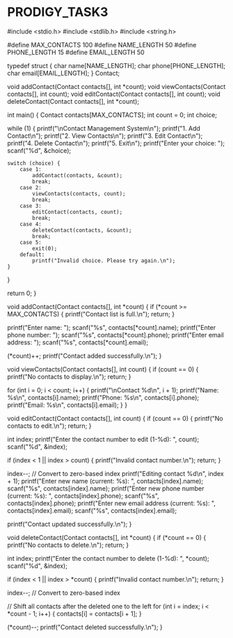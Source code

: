 # PRODIGY_TASK3

#include <stdio.h> #include <stdlib.h> #include <string.h>

#define MAX_CONTACTS 100 #define NAME_LENGTH 50 #define PHONE_LENGTH 15 #define EMAIL_LENGTH 50

typedef struct { char name[NAME_LENGTH]; char phone[PHONE_LENGTH]; char email[EMAIL_LENGTH]; } Contact;

void addContact(Contact contacts[], int *count); void viewContacts(Contact contacts[], int count); void editContact(Contact contacts[], int count); void deleteContact(Contact contacts[], int *count);

int main() { Contact contacts[MAX_CONTACTS]; int count = 0; int choice;

while (1) {
    printf("\nContact Management System\n");
    printf("1. Add Contact\n");
    printf("2. View Contacts\n");
    printf("3. Edit Contact\n");
    printf("4. Delete Contact\n");
    printf("5. Exit\n");
    printf("Enter your choice: ");
    scanf("%d", &choice);

    switch (choice) {
        case 1:
            addContact(contacts, &count);
            break;
        case 2:
            viewContacts(contacts, count);
            break;
        case 3:
            editContact(contacts, count);
            break;
        case 4:
            deleteContact(contacts, &count);
            break;
        case 5:
            exit(0);
        default:
            printf("Invalid choice. Please try again.\n");
    }
}

return 0;
}

void addContact(Contact contacts[], int *count) { if (*count >= MAX_CONTACTS) { printf("Contact list is full.\n"); return; }

printf("Enter name: ");
scanf("%s", contacts[*count].name);
printf("Enter phone number: ");
scanf("%s", contacts[*count].phone);
printf("Enter email address: ");
scanf("%s", contacts[*count].email);

(*count)++;
printf("Contact added successfully.\n");
}

void viewContacts(Contact contacts[], int count) { if (count == 0) { printf("No contacts to display.\n"); return; }

for (int i = 0; i < count; i++) {
    printf("\nContact %d\n", i + 1);
    printf("Name: %s\n", contacts[i].name);
    printf("Phone: %s\n", contacts[i].phone);
    printf("Email: %s\n", contacts[i].email);
}
}

void editContact(Contact contacts[], int count) { if (count == 0) { printf("No contacts to edit.\n"); return; }

int index;
printf("Enter the contact number to edit (1-%d): ", count);
scanf("%d", &index);

if (index < 1 || index > count) {
    printf("Invalid contact number.\n");
    return;
}

index--; // Convert to zero-based index
printf("Editing contact %d\n", index + 1);
printf("Enter new name (current: %s): ", contacts[index].name);
scanf("%s", contacts[index].name);
printf("Enter new phone number (current: %s): ", contacts[index].phone);
scanf("%s", contacts[index].phone);
printf("Enter new email address (current: %s): ", contacts[index].email);
scanf("%s", contacts[index].email);

printf("Contact updated successfully.\n");
}

void deleteContact(Contact contacts[], int *count) { if (*count == 0) { printf("No contacts to delete.\n"); return; }

int index;
printf("Enter the contact number to delete (1-%d): ", *count);
scanf("%d", &index);

if (index < 1 || index > *count) {
    printf("Invalid contact number.\n");
    return;
}

index--; // Convert to zero-based index

// Shift all contacts after the deleted one to the left
for (int i = index; i < *count - 1; i++) {
    contacts[i] = contacts[i + 1];
}

(*count)--;
printf("Contact deleted successfully.\n");
}

